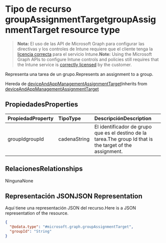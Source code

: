 # <a name="groupassignmenttarget-resource-type"></a><span data-ttu-id="3a631-101">Tipo de recurso groupAssignmentTarget</span><span class="sxs-lookup"><span data-stu-id="3a631-101">groupAssignmentTarget resource type</span></span>

> <span data-ttu-id="3a631-102">**Nota:** El uso de las API de Microsoft Graph para configurar las directivas y los controles de Intune requiere que el cliente tenga la [licencia correcta](https://go.microsoft.com/fwlink/?linkid=839381) para el servicio Intune.</span><span class="sxs-lookup"><span data-stu-id="3a631-102">**Note:** Using the Microsoft Graph APIs to configure Intune controls and policies still requires that the Intune service is [correctly licensed](https://go.microsoft.com/fwlink/?linkid=839381) by the customer.</span></span>

<span data-ttu-id="3a631-103">Representa una tarea de un grupo.</span><span class="sxs-lookup"><span data-stu-id="3a631-103">Represents an assignment to a group.</span></span>

<span data-ttu-id="3a631-104">Hereda de [deviceAndAppManagementAssignmentTarget](../resources/intune_books_deviceandappmanagementassignmenttarget.md)</span><span class="sxs-lookup"><span data-stu-id="3a631-104">Inherits from [deviceAndAppManagementAssignmentTarget](../resources/intune_books_deviceandappmanagementassignmenttarget.md)</span></span>

## <a name="properties"></a><span data-ttu-id="3a631-105">Propiedades</span><span class="sxs-lookup"><span data-stu-id="3a631-105">Properties</span></span>
|<span data-ttu-id="3a631-106">Propiedad</span><span class="sxs-lookup"><span data-stu-id="3a631-106">Property</span></span>|<span data-ttu-id="3a631-107">Tipo</span><span class="sxs-lookup"><span data-stu-id="3a631-107">Type</span></span>|<span data-ttu-id="3a631-108">Descripción</span><span class="sxs-lookup"><span data-stu-id="3a631-108">Description</span></span>|
|:---|:---|:---|
|<span data-ttu-id="3a631-109">groupId</span><span class="sxs-lookup"><span data-stu-id="3a631-109">groupId</span></span>|<span data-ttu-id="3a631-110">cadena</span><span class="sxs-lookup"><span data-stu-id="3a631-110">String</span></span>|<span data-ttu-id="3a631-111">El identificador de grupo que es el destino de la tarea.</span><span class="sxs-lookup"><span data-stu-id="3a631-111">The group Id that is the target of the assignment.</span></span>|

## <a name="relationships"></a><span data-ttu-id="3a631-112">Relaciones</span><span class="sxs-lookup"><span data-stu-id="3a631-112">Relationships</span></span>
<span data-ttu-id="3a631-113">Ninguna</span><span class="sxs-lookup"><span data-stu-id="3a631-113">None</span></span>
## <a name="json-representation"></a><span data-ttu-id="3a631-114">Representación JSON</span><span class="sxs-lookup"><span data-stu-id="3a631-114">JSON Representation</span></span>
<span data-ttu-id="3a631-115">Aquí tiene una representación JSON del recurso.</span><span class="sxs-lookup"><span data-stu-id="3a631-115">Here is a JSON representation of the resource.</span></span>
<!-- {
  "blockType": "resource",
  "keyProperty": "id",
  "@odata.type": "microsoft.graph.groupAssignmentTarget"
}
-->
``` json
{
  "@odata.type": "#microsoft.graph.groupAssignmentTarget",
  "groupId": "String"
}
```




